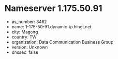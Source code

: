 # Nameserver 1.175.50.91

* as_number: 3462
* name: 1-175-50-91.dynamic-ip.hinet.net.
* city: Magong
* country: TW
* organization: Data Communication Business Group
* version: Unknown
* dnssec: false
